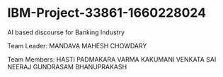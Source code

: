 # IBM-Project-33861-1660228024
AI based discourse for Banking Industry

Team Leader:
MANDAVA MAHESH CHOWDARY

Team Members:
HASTI PADMAKARA VARMA
KAKUMANI VENKATA SAI NEERAJ
GUNDRASAM BHANUPRAKASH


